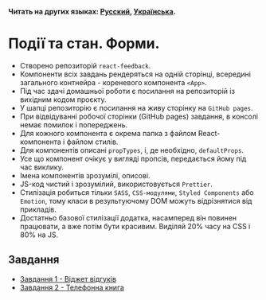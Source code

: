 **Читать на других языках: [Русский](README.md), [Українська](README.ua.md).**

# Події та стан. Форми.

- Створено репозиторій `react-feedback`.
- Компоненти всіх завдань рендеряться на одній сторінці, всередині загального
  контнейра - кореневого компонента `<App>`.
- Під час здачі домашньої роботи є посилання на репозиторій із вихідним кодом
  проєкту.
- У шапці репозиторію є посилання на живу сторінку на `GitHub pages`.
- При відвідуванні робочої сторінки (GitHub pages) завдання, в консолі немає
  помилок і попереджень.
- Для кожного компонента є окрема папка з файлом React-компонента і файлом
  стилів.
- Для компонентів описані `propTypes`, і, де необхідно, `defaultProps`.
- Усе що компонент очікує у вигляді пропсів, передається йому під час виклику.
- Імена компонентів зрозумілі, описові.
- JS-код чистий і зрозумілий, використовується `Prettier`.
- Стилізація робиться тільки `SASS`, `CSS-модулями`, `Styled Components` або
  `Emotion`, тому класи в результуючому DOM можуть відрізнятися від прикладів.
- Достатньо базової стилізації додатка, насамперед він повинен працювати, а вже
  потім бути красивим. Виділяй 20% часу на CSS і 80% на JS.

## Завдання

- [Завдання 1 - Віджет відгуків](assets/feedback/README.ua.md)
- [Завдання 2 - Телефонна книга](assets/phonebook/README.ua.md)
